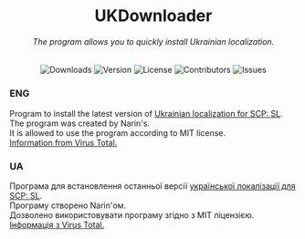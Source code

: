 <h1 align="center">UKDownloader</h1>
<h6 align="center">The program allows you to quickly install Ukrainian localization.</h6>
<div align="center">

![Downloads](https://img.shields.io/github/downloads/Ukrainian-SCPSL/UKDownloader/total?label=Downloads&style=flat-square)
![Version](https://img.shields.io/github/v/release/Ukrainian-SCPSL/UKDownloader?label=Version&style=flat-square)
![License](https://img.shields.io/github/license/Ukrainian-SCPSL/UKDownloader?label=License&style=flat-square)
![Contributors](https://img.shields.io/github/contributors/Ukrainian-SCPSL/UKDownloader?label=Contributors&style=flat-square)
![Issues](https://img.shields.io/github/issues/Ukrainian-SCPSL/UKDownloader?label=Issues&style=flat-square)

</div>

### ENG
Program to install the latest version of [Ukrainian localization for SCP: SL](https://github.com/Ukrainian-SCPSL/Ukrainian-language).                                                          
The program was created by Narin's.                                                          
It is allowed to use the program according to MIT license.                                                          
[Information from Virus Total.](https://www.virustotal.com/gui/file/e42146b1c72a3a5ec89969c437313a19b13c1d5c0c972b357102482ae93d7a71)
                                                       
### UA
Програма для встановлення останньої версії [української локалізації для SCP: SL](https://github.com/Ukrainian-SCPSL/Ukrainian-language).                                                          
Програму створено Narin'ом.                                                          
Дозволено використовувати програму згідно з MIT ліцензією.                                                          
[Інформація з Virus Total.](https://www.virustotal.com/gui/file/e42146b1c72a3a5ec89969c437313a19b13c1d5c0c972b357102482ae93d7a71)
